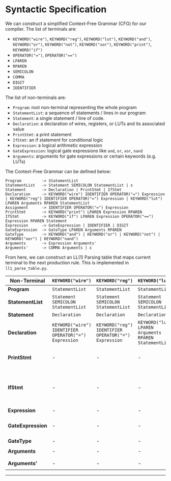 # Syntactic Specification

We can construct a simplified Context-Free Grammar (CFG) for our compiler. The list of terminals are:

-   `KEYWORD("wire")`, `KEYWORD("reg")`, `KEYWORD("lut")`, `KEYWORD("and")`, `KEYWORD("or")`, `KEYWORD("not")`, `KEYWORD("xor")`, `KEYWORD("print")`, `KEYWORD("if")`
-   `OPERATOR("=")`, `OPERATOR("==")`
-   `LPAREN`
-   `RPAREN`
-   `SEMICOLON`
-   `COMMA`
-   `DIGIT`
-   `IDENTIFIER`

The list of non-terminals are:

-   `Program`: root non-terminal representing the whole program
-   `StatementList`: a sequence of statements / lines in our program
-   `Statement`: a single statement / line of code.
-   `Declaration`: a declaration of wires, registers, or LUTs and its associated value
-   `PrintStmt`: a print statement
-   `IfStmt`: an if statement for conditional logic
-   `Expression`: a logical arithmetic expression
-   `GateExpression`: logical gate expressions like `and`, `or`, `xor`, `nand`
-   `Arguments`: arguments for gate expressions or certain keywords (e.g. LUTs)

The Context-Free Grammar can be defined below:

```
Program         -> StatementList
StatementList   -> Statement SEMICOLON StatementList | ε
Statement       -> Declaration | PrintStmt | IfStmt
Declaration     -> KEYWORD("wire") IDENTIFIER OPERATOR("=") Expression | KEYWORD("reg") IDENTIFIER OPERATOR("=") Expression | KEYWORD("lut") LPAREN Arguments RPAREN StatementList
Assignment      -> IDENTIFIER OPERATOR("=") Expression
PrintStmt       -> KEYWORD("print") LPAREN Expression RPAREN
IfStmt          -> KEYWORD("if") LPAREN Expression OPERATOR("==") Expression RPAREN Statement
Expression      -> GateExpression | IDENTIFIER | DIGIT
GateExpression  -> GateType LPAREN Arguments RPAREN
GateType        -> KEYWORD("and") | KEYWORD("or") | KEYWORD("not") | KEYWORD("xor") | KEYWORD("nand")
Arguments       -> Expression Arguments'
Arguments'      -> COMMA Arguments | ε
```

From here, we can construct an LL(1) Parsing table that maps current terminal to the next production rule. This is implemented in `ll1_parse_table.py`.

| **Non-Terminal**   | `KEYWORD("wire")`                                     | `KEYWORD("reg")`                                     | `KEYWORD("lut")`                                       | `IDENTIFIER`                        | `KEYWORD("print")`                          | `KEYWORD("if")`                                                              | `KEYWORD("and")`                   | `KEYWORD("or")`                    | `KEYWORD("not")`                   | `KEYWORD("xor")`                   | `KEYWORD("nand")`                  | `DIGIT`                 | `SEMICOLON` | `RPAREN` | `COMMA`           | `OPERATOR("=")` | `OPERATOR("==")` | `$` |
| ------------------ | ----------------------------------------------------- | ---------------------------------------------------- | ------------------------------------------------------ | ----------------------------------- | ------------------------------------------- | ---------------------------------------------------------------------------- | ---------------------------------- | ---------------------------------- | ---------------------------------- | ---------------------------------- | ---------------------------------- | ----------------------- | ----------- | -------- | ----------------- | --------------- | ---------------- | --- |
| **Program**        | `StatementList`                                       | `StatementList`                                      | `StatementList`                                        | `StatementList`                     | `StatementList`                             | `StatementList`                                                              | -                                  | -                                  | -                                  | -                                  | -                                  | -                       | -           | -        | -                 | -               | -                | -   |
| **StatementList**  | `Statement SEMICOLON StatementList`                   | `Statement SEMICOLON StatementList`                  | `Statement SEMICOLON StatementList`                    | `Statement SEMICOLON StatementList` | `Statement SEMICOLON StatementList`         | `Statement SEMICOLON StatementList`                                          | -                                  | -                                  | -                                  | -                                  | -                                  | -                       | -           | -        | -                 | -               | -                | ε   |
| **Statement**      | `Declaration`                                         | `Declaration`                                        | `Declaration`                                          | -                                   | `PrintStmt`                                 | `IfStmt`                                                                     | -                                  | -                                  | -                                  | -                                  | -                                  | -                       | -           | -        | -                 | -               | -                | -   |
| **Declaration**    | `KEYWORD("wire") IDENTIFIER OPERATOR("=") Expression` | `KEYWORD("reg") IDENTIFIER OPERATOR("=") Expression` | `KEYWORD("lut") LPAREN Arguments RPAREN StatementList` | -                                   | -                                           | -                                                                            | -                                  | -                                  | -                                  | -                                  | -                                  | -                       | -           | -        | -                 | -               | -                | -   |
| **PrintStmt**      | -                                                     | -                                                    | -                                                      | -                                   | `KEYWORD("print") LPAREN Expression RPAREN` | -                                                                            | -                                  | -                                  | -                                  | -                                  | -                                  | -                       | -           | -        | -                 | -               | -                | -   |
| **IfStmt**         | -                                                     | -                                                    | -                                                      | -                                   | -                                           | `KEYWORD("if") LPAREN Expression OPERATOR("==") Expression RPAREN Statement` | -                                  | -                                  | -                                  | -                                  | -                                  | -                       | -           | -        | -                 | -               | -                | -   |
| **Expression**     | -                                                     | -                                                    | -                                                      | `IDENTIFIER`                        | -                                           | -                                                                            | `GateExpression`                   | `GateExpression`                   | `GateExpression`                   | `GateExpression`                   | `GateExpression`                   | `DIGIT`                 | -           | -        | -                 | -               | -                | -   |
| **GateExpression** | -                                                     | -                                                    | -                                                      | -                                   | -                                           | -                                                                            | `GateType LPAREN Arguments RPAREN` | `GateType LPAREN Arguments RPAREN` | `GateType LPAREN Arguments RPAREN` | `GateType LPAREN Arguments RPAREN` | `GateType LPAREN Arguments RPAREN` | -                       | -           | -        | -                 | -               | -                | -   |
| **GateType**       | -                                                     | -                                                    | -                                                      | -                                   | -                                           | -                                                                            | `KEYWORD("and")`                   | `KEYWORD("or")`                    | `KEYWORD("not")`                   | `KEYWORD("xor")`                   | `KEYWORD("nand")`                  | -                       | -           | -        | -                 | -               | -                | -   |
| **Arguments**      | -                                                     | -                                                    | -                                                      | `Expression Arguments'`             | -                                           | -                                                                            | `Expression Arguments'`            | `Expression Arguments'`            | `Expression Arguments'`            | `Expression Arguments'`            | `Expression Arguments'`            | `Expression Arguments'` | -           | -        | -                 | -               | -                | -   |
| **Arguments'**     | -                                                     | -                                                    | -                                                      | -                                   | -                                           | -                                                                            | -                                  | -                                  | -                                  | -                                  | -                                  | -                       | -           | ε        | `COMMA Arguments` | -               | -                | -   |

---
